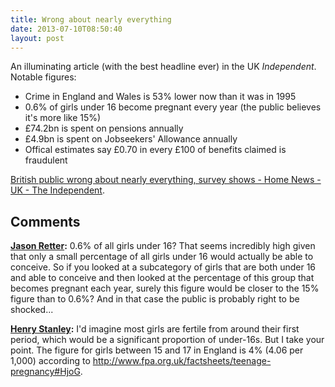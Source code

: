 ```yaml
---
title: Wrong about nearly everything
date: 2013-07-10T08:50:40
layout: post
---
```


An illuminating article (with the best headline ever) in the UK _Independent_. Notable figures:

  * Crime in England and Wales is 53% lower now than it was in 1995
  * 0.6% of girls under 16 become pregnant every year (the public believes it's more like 15%)
  * £74.2bn is spent on pensions annually
  * £4.9bn is spent on Jobseekers' Allowance annually
  * Offical estimates say £0.70 in every £100 of benefits claimed is fraudulent

[British public wrong about nearly everything, survey shows - Home News - UK - The Independent](http://www.independent.co.uk/news/uk/home-news/british-public-wrong-about-nearly-everything-survey-shows-8697821.html).

## Comments

**[Jason Retter](#3 "2013-07-10 11:54:00"):** 0.6% of all girls under 16? That seems incredibly high given that only a small percentage of all girls under 16 would actually be able to conceive. So if you looked at a subcategory of girls that are both under 16 and able to conceive and then looked at the percentage of this group that becomes pregnant each year, surely this figure would be closer to the 15% figure than to 0.6%? And in that case the public is probably right to be shocked...

**[Henry Stanley](#4 "2013-07-11 13:02:00"):** I'd imagine most girls are fertile from around their first period, which would be a significant proportion of under-16s. But I take your point. The figure for girls between 15 and 17 in England is 4% (4.06 per 1,000) according to http://www.fpa.org.uk/factsheets/teenage-pregnancy#HjoG.

